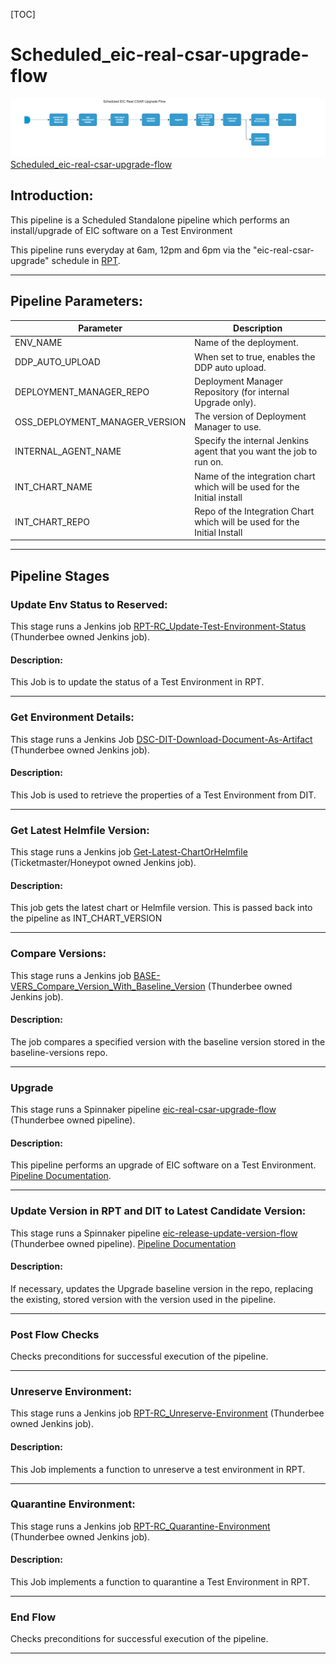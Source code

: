 [TOC]

# Scheduled_eic-real-csar-upgrade-flow

![Scheduled_eic_real_csar_upgrade_flow](../diagrams/Scheduled_eic-real-csar-upgrade-flow.png)
[Scheduled_eic-real-csar-upgrade-flow](https://spinnaker.rnd.gic.ericsson.se/#/applications/eic-release-e2e-cicd/executions/configure/f2f85dab-6b83-4aa5-935d-32a8b4bf2a53)
## Introduction:
This pipeline is a Scheduled Standalone pipeline which performs an install/upgrade of EIC software on a Test Environment

This pipeline runs everyday at 6am, 12pm and 6pm via the "eic-real-csar-upgrade" schedule in [RPT](https://rpt.ews.gic.ericsson.se/#/schedules).
 * * *

## Pipeline Parameters:
| Parameter | Description |
|-----|-----|
| ENV_NAME | Name of the deployment. |
| DDP_AUTO_UPLOAD | When set to true, enables the DDP auto upload. |
| DEPLOYMENT_MANAGER_REPO | Deployment Manager Repository (for internal Upgrade only). |
| OSS_DEPLOYMENT_MANAGER_VERSION | The version of Deployment Manager to use. |
| INTERNAL_AGENT_NAME | Specify the internal Jenkins agent that you want the job to run on. |
| INT_CHART_NAME | Name of the integration chart which will be used for the Initial install |
| INT_CHART_REPO | Repo of the Integration Chart which will be used for the Initial Install |
* * *
## Pipeline Stages

### Update Env Status to Reserved:
This stage runs a Jenkins job [RPT-RC_Update-Test-Environment-Status](https://fem5s11-eiffel216.eiffel.gic.ericsson.se:8443/jenkins/job/RPT-RC_Update-Test-Environment-Status) (Thunderbee owned Jenkins job).

#### Description:
This Job is to update the status of a Test Environment in RPT.

 * * *
### Get Environment Details:
This stage runs a Jenkins Job [DSC-DIT-Download-Document-As-Artifact](https://fem5s11-eiffel216.eiffel.gic.ericsson.se:8443/jenkins/job/DSC-DIT-Download-Document-As-Artifact) (Thunderbee owned Jenkins job).

#### Description:
This Job is used to retrieve the properties of a Test Environment from DIT.

 * * *
### Get Latest Helmfile Version:
This stage runs a Jenkins job [Get-Latest-ChartOrHelmfile](https://fem5s11-eiffel052.eiffel.gic.ericsson.se:8443/jenkins/job/Get-Latest-ChartOrHelmfile) (Ticketmaster/Honeypot owned Jenkins job).

#### Description:
This job gets the latest chart or Helmfile version.
This is passed back into the pipeline as INT_CHART_VERSION

 * * *
### Compare Versions:
This stage runs a Jenkins job [BASE-VERS_Compare_Version_With_Baseline_Version](https://fem5s11-eiffel216.eiffel.gic.ericsson.se:8443/jenkins/job/BASE-VERS_Compare_Version_With_Baseline_Version) (Thunderbee owned Jenkins job).

#### Description:
The job compares a specified version with the baseline version stored in the baseline-versions repo.

 * * *
### Upgrade
This stage runs a Spinnaker pipeline [eic-real-csar-upgrade-flow](https://spinnaker.rnd.gic.ericsson.se/#/applications/eic-release-e2e-cicd/executions/configure/a7d518a3-f0ab-4a20-b68f-932f645f5d33) (Thunderbee owned pipeline).

#### Description:
This pipeline performs an upgrade of EIC software on a Test Environment.
[Pipeline Documentation](../../caap_internal_child_flows/documentation/eic_real_csar_upgrade_flow.md).

 * * *
### Update Version in RPT and DIT to Latest Candidate Version:
This stage runs a Spinnaker pipeline [eic-release-update-version-flow](https://spinnaker.rnd.gic.ericsson.se/#/applications/eic-release-e2e-cicd/executions/configure/c2ef3a0e-65be-45a1-91ac-d8661170dd30) (Thunderbee owned pipeline). [Pipeline Documentation](../../taap_release_child_flows/documentation/eic_release_update_version_flow.md)

#### Description:
If necessary, updates the Upgrade baseline version in the repo, replacing the existing, stored version with the version used in the pipeline.

 * * *
### Post Flow Checks

Checks preconditions for successful execution of the pipeline.

 * * *
### Unreserve Environment:
This stage runs a Jenkins job [RPT-RC_Unreserve-Environment](https://fem5s11-eiffel216.eiffel.gic.ericsson.se:8443/jenkins/job/RPT-RC_Unreserve-Environment) (Thunderbee owned Jenkins job).

#### Description:
This Job implements a function to unreserve a test environment in RPT.

 * * *
### Quarantine Environment:
This stage runs a Jenkins job [RPT-RC_Quarantine-Environment](https://fem5s11-eiffel216.eiffel.gic.ericsson.se:8443/jenkins/job/RPT-RC_Quarantine-Environment) (Thunderbee owned Jenkins job).

#### Description:
This Job implements a function to quarantine a Test Environment in RPT.

 * * *
### End Flow

Checks preconditions for successful execution of the pipeline.
 * * *
